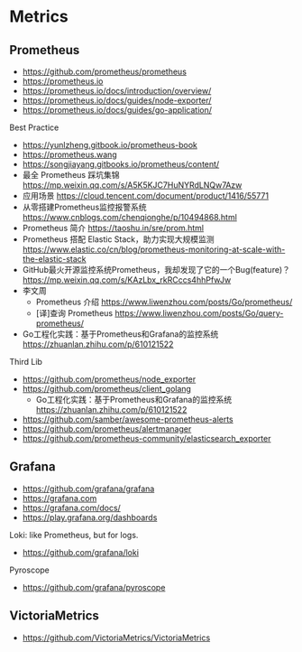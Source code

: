 # Metrics


## Prometheus
- https://github.com/prometheus/prometheus
- https://prometheus.io
- https://prometheus.io/docs/introduction/overview/
- https://prometheus.io/docs/guides/node-exporter/
- https://prometheus.io/docs/guides/go-application/

Best Practice
- https://yunlzheng.gitbook.io/prometheus-book
- https://prometheus.wang
- https://songjiayang.gitbooks.io/prometheus/content/
- 最全 Prometheus 踩坑集锦 https://mp.weixin.qq.com/s/A5K5KJC7HuNYRdLNQw7Azw
- 应用场景 https://cloud.tencent.com/document/product/1416/55771
- 从零搭建Prometheus监控报警系统 https://www.cnblogs.com/chenqionghe/p/10494868.html
- Prometheus 简介 https://taoshu.in/sre/prom.html
- Prometheus 搭配 Elastic Stack，助力实现大规模监测 https://www.elastic.co/cn/blog/prometheus-monitoring-at-scale-with-the-elastic-stack
- GitHub最火开源监控系统Prometheus，我却发现了它的一个Bug(feature)？ https://mp.weixin.qq.com/s/KAzLbx_rkRCccs4hhPfwJw
- 李文周
  - Prometheus 介绍 https://www.liwenzhou.com/posts/Go/prometheus/
  - [译]查询 Prometheus https://www.liwenzhou.com/posts/Go/query-prometheus/
- Go工程化实践：基于Prometheus和Grafana的监控系统 https://zhuanlan.zhihu.com/p/610121522

Third Lib
- https://github.com/prometheus/node_exporter
- https://github.com/prometheus/client_golang
  - Go工程化实践：基于Prometheus和Grafana的监控系统 https://zhuanlan.zhihu.com/p/610121522
- https://github.com/samber/awesome-prometheus-alerts
- https://github.com/prometheus/alertmanager
- https://github.com/prometheus-community/elasticsearch_exporter


## Grafana
- https://github.com/grafana/grafana
- https://grafana.com
- https://grafana.com/docs/
- https://play.grafana.org/dashboards

Loki: like Prometheus, but for logs.
- https://github.com/grafana/loki

Pyroscope
- https://github.com/grafana/pyroscope

## VictoriaMetrics
- https://github.com/VictoriaMetrics/VictoriaMetrics
